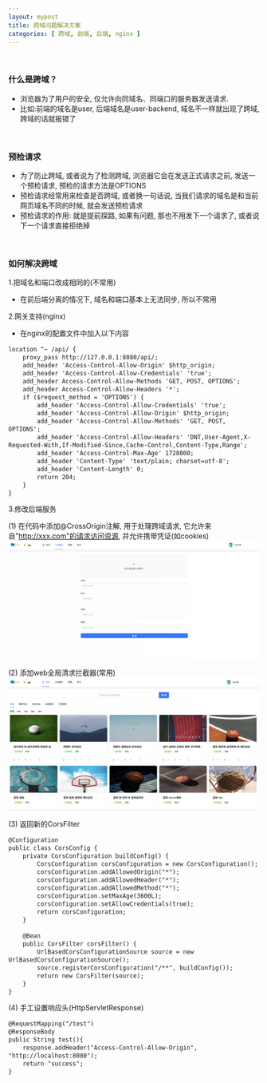 ```yaml
---
layout: mypost
title: 跨域问题解决方案
categories: [ 跨域, 前端, 后端, nginx ]
---
```


<br>

### 什么是跨域？

- 浏览器为了用户的安全, 仅允许向同域名、同端口的服务器发送请求.
- 比如:前端的域名是user, 后端域名是user-backend, 域名不一样就出现了跨域, 跨域的话就报错了

<br>

### 预检请求

- 为了防止跨域, 或者说为了检测跨域, 浏览器它会在发送正式请求之前, 发送一个预检请求, 预检的请求方法是OPTIONS
- 预检请求经常用来检查是否跨域, 或者换一句话说, 当我们请求的域名是和当前网页域名不同的时候, 就会发送预检请求
- 预检请求的作用: 就是提前探路, 如果有问题, 那也不用发下一个请求了, 或者说下一个请求直接拒绝掉

<br>

### 如何解决跨域

1.把域名和端口改成相同的(不常用)

- 在前后端分离的情况下, 域名和端口基本上无法同步, 所以不常用

2.网关支持(nginx)

- 在nginx的配置文件中加入以下内容

```
location ^~ /api/ {
    proxy_pass http://127.0.0.1:8080/api/;
    add_header 'Access-Control-Allow-Origin' $http_origin;
    add_header 'Access-Control-Allow-Credentials' 'true';
    add_header Access-Control-Allow-Methods 'GET, POST, OPTIONS';
    add_header Access-Control-Allow-Headers '*';
    if ($request_method = 'OPTIONS') {
        add_header 'Access-Control-Allow-Credentials' 'true';
        add_header 'Access-Control-Allow-Origin' $http_origin;
        add_header 'Access-Control-Allow-Methods' 'GET, POST, OPTIONS';
        add_header 'Access-Control-Allow-Headers' 'DNT,User-Agent,X-Requested-With,If-Modified-Since,Cache-Control,Content-Type,Range';
        add_header 'Access-Control-Max-Age' 1728000;
        add_header 'Content-Type' 'text/plain; charset=utf-8';
        add_header 'Content-Length' 0;
        return 204;
    }
}
```

3.修改后端服务

(1) 在代码中添加@CrossOrigin注解, 用于处理跨域请求, 它允许来自"http://xxx.com"的请求访问资源, 并允许携带凭证(如cookies)
<br>
![添加@CrossOrigin注解](img.png)

(2) 添加web全局清求拦截器(常用)
<br>
![web全局清求拦截器](img_1.png)

(3) 返回新的CorsFilter

```
@Configuration
public class CorsConfig {
    private CorsConfiguration buildConfig() {
        CorsConfiguration corsConfiguration = new CorsConfiguration();
        corsConfiguration.addAllowedOrigin("*");
        corsConfiguration.addAllowedHeader("*");
        corsConfiguration.addAllowedMethod("*");
        corsConfiguration.setMaxAge(3600L);
        corsConfiguration.setAllowCredentials(true);
        return corsConfiguration;
    }
 
    @Bean
    public CorsFilter corsFilter() {
        UrlBasedCorsConfigurationSource source = new UrlBasedCorsConfigurationSource();
        source.registerCorsConfiguration("/**", buildConfig());
        return new CorsFilter(source);
    }
}
```

(4) 手工设置响应头(HttpServletResponse)

```
@RequestMapping("/test")
@ResponseBody
public String test(){
    response.addHeader("Access-Control-Allow-Origin", "http://localhost:8080");
    return "success";
}
```




